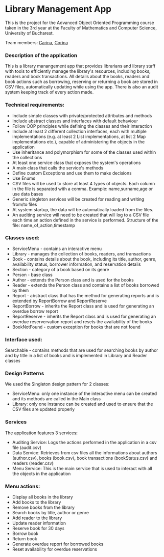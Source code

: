 # Library Management App
This is the project for the Advanced Object Oriented Programming course taken in the 3rd year at the Faculty of Mathematics and Computer Science, University of Bucharest. 

Team members: [Carina](https://github.com/SaicuCarina), [Corina](https://github.com/corinagherasim)

### Description of the application
This is a library manangement app that provides librarians and library staff with tools to efficiently manage the library's resources, including books, readers and book transactions. All details about the books, readers and book actions such as borrowing, reserving or returning a book are stored in CSV files, automatically updating while using the app. There is also an audit system keeping track of every action made.

### Technical requirements:
* Include simple classes with private/protected attributes and methods
* Include abstract classes and interfaces with default behaviour
* Follow OOP principles while defining the classes and their interaction
* Include at least 2 different collection interfaces, each with multiple 
implementations (e.g. at least 2 List implementations, at list 2 Map 
implementations etc.), capable of administering the objects in the application
* Use inheritance and polymorphism for some of the classes used within the 
collections
* At least one service class that exposes the system's operations
* A main class that calls the service's methods
* Define custom Exceptions and use them to make decisions
* Use Enums
* CSV files will be used to store at least 4 types of objects. Each column in 
the file is separated with a comma. Example: name,surname,age or use data 
bases
* Generic singleton services will be created for reading and writing from/to 
files
* At system startup, the data will be automatically loaded from the files.
* An auditing service will need to be created that will log to a CSV file each time an action
defined in the service is performed. Structure of the file: name_of_action,timestamp

### Classes used:
* ServiceMenu - contains an interactive menu 
* Library - manages the collection of books, readers, and transactions
* Book - contains details about the book, including its title, author, genre, availability status, borrower information, and reservation details
* Section - category of a book based on its genre
* Person - base class
* Author - extends the Person class and is used for the books
* Reader - extends the Person class and contains a list of books borrowed by them
* Report - abstract class that has the method for generating reports and is extended by ReportBorrow and ReportReserve
* ReportBorrow - inherits the Report class and is used for generating an overdue borrow report
* ReportReserve - inherits the Report class and is used for generating an overdue reservervation report and resets the availability of the books
* BookNotFound - custom exception for books that are not found

### Interface used:
Searchable - contains methods that are used for searching books by author and by title in a list of books and is implemented in Library and Reader classes

### Design Patterns
We used the Singleton design pattern for 2 classes:
* ServiceMenu: only one instance of the interactive menu can be created and its methods are called in the Main class
* Library: only one instance can be created and used to ensure that the CSV files are updated properly

### Services
The application features 3 services:
* Auditing Service: Logs the actions performed in the application in a csv file (audit.csv)
* Data Service: Retrieves from csv files all the informations about authors (author.csv), books (book.csv), book transactions (bookStatus.csv) and readers (reader.csv)    
* Menu Service: This is the main service that is used to interact with all the objects in the application

### Menu actions:
*   Display all books in the library
*   Add books to the library
*   Remove books from the library
*   Search books by title, author or genre
*   Add reader to the library
*   Update reader information
*   Reserve book for 30 days
*   Borrow book
*   Return book
*   Generate overdue report for borrowed books
*   Reset availability for overdue reservations
